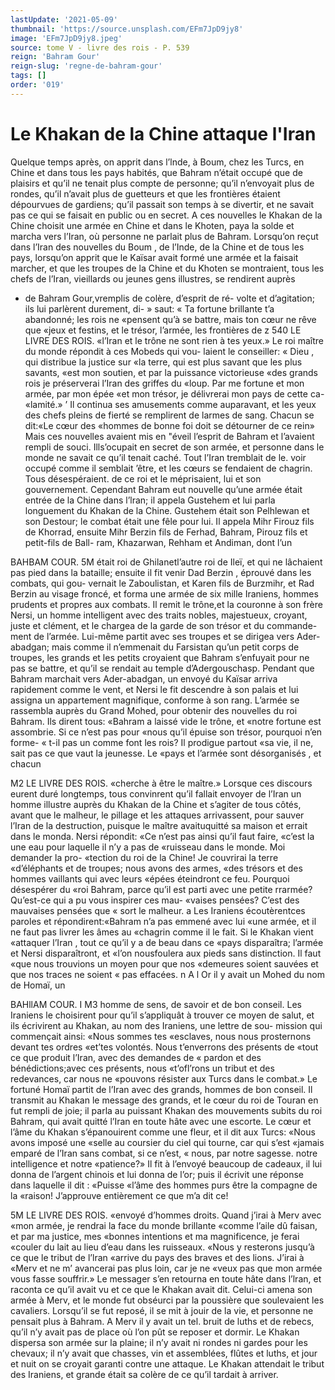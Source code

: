 ```yaml
---
lastUpdate: '2021-05-09'
thumbnail: 'https://source.unsplash.com/EFm7JpD9jy8'
image: 'EFm7JpD9jy8.jpeg'
source: tome V - livre des rois - P. 539
reign: 'Bahram Gour'
reign-slug: 'regne-de-bahram-gour'
tags: []
order: '019'
---
```


# Le Khakan de la Chine attaque l'Iran

Quelque temps après, on apprit dans l’lnde, à
Boum, chez les Turcs, en Chine et dans tous les pays habités, que Bahram n’était occupé que de
plaisirs et qu’il ne tenait plus compte de personne; qu’il n’envoyait plus de rondes, qu’il n’avait plus de
guetteurs et que les frontières étaient dépourvues de gardiens; qu’il passait son temps à se divertir, et ne savait pas ce qui se faisait en public ou en secret. A ces nouvelles le Khakan de la Chine choisit une armée en Chine et dans le Khoten, paya la solde et marcha vers l’Iran, où personne ne parlait plus de Bahram.
Lorsqu’on reçut dans l’Iran des nouvelles du Boum ,
de l’Inde, de la Chine et de tous les pays, lorsqu’on
apprit que le Kaïsar avait formé une armée et la
faisait marcher, et que les troupes de la Chine et du Khoten se montraient, tous les chefs de l’Iran, vieillards ou jeunes gens illustres, se rendirent auprès

- de Bahram Gour,vremplis de colère, d’esprit de ré- volte et d’agitation; ils lui parlèrent durement, di- » saut: « Ta fortune brillante t’a abandonné; les rois ne «pensent qu’à se battre, mais ton cœur ne rêve que «jeux et festins, et le trésor, l’armée, les frontières de
  z
  540 LE LIVRE DES ROIS. «l’Iran et le trône ne sont rien à tes yeux.» Le roi
  maître du monde répondit à ces Mobeds qui vou-
  laient le conseiller: « Dieu , qui distribue la justice sur
  «la terre, qui est plus savant que les plus savants,
  «est mon soutien, et par la puissance victorieuse «des grands rois je préserverai l’Iran des griffes du
  «loup. Par me fortune et mon armée, par mon épée «et mon trésor, je délivrerai mon pays de cette ca-
  «lamité.» ’
  Il continua ses amusements comme auparavant,
  et les yeux des chefs pleins de fierté se remplirent de larmes de sang. Chacun se dit:«Le cœur des «hommes de bonne foi doit se détourner de ce rein»
  Mais ces nouvelles avaient mis en "éveil l’esprit de Bahram et l’avaient rempli de souci. Ills’ocupait en secret de son armée, et personne dans le monde ne savait ce qu’il tenait caché. Tout l’Iran tremblait
  de le. voir occupé comme il semblait ’être, et les cœurs se fendaient de chagrin. Tous désespéraient.
  de ce roi et le méprisaient, lui et son gouvernement.
  Cependant Bahram eut nouvelle qu’une armée
  était entrée de la Chine dans l’lran; il appela Gustehem et lui parla longuement du Khakan de la Chine. Gustehem était son Pelhlewan et son Destour;
  le combat était une fêle pour lui. Il appela Mihr Firouz fils de Khorrad, ensuite Mihr Berzin fils de Ferhad, Bahram, Pirouz fils et petit-fils de Ball- ram, Khazarwan, Rehham et Andiman, dont l’un

BAHBAM COUR. 5M était roi de Ghilanetl’autre roi de Ileï, et qui ne
lâchaient pas pied dans la bataille; ensuite il fit venir Dad Berzin , éprouvé dans les combats, qui gou-
vernait le Zaboulistan, et Karen fils de Burzmihr, et Rad Berzin au visage froncé, et forma une armée
de six mille Iraniens, hommes prudents et propres aux combats. Il remit le trône,et la couronne à son frère Nersi, un homme intelligent avec des traits nobles, majestueux, croyant, juste et clément, et le chargea de la garde de son trésor et du commande- ment de l’armée. Lui-même partit avec ses troupes
et se dirigea vers Ader-abadgan; mais comme il n’emmenait du Farsistan qu’un petit corps de
troupes, les grands et les petits croyaient que Bahram s’enfuyait pour ne pas se battre, et qu’il
se rendait au temple d’Adergouschasp.
Pendant que Bahram marchait vers Ader-abadgan, un envoyé du Kaïsar arriva rapidement comme le vent, et Nersi le fit descendre à son palais et lui assigna un appartement magnifique, conforme à son rang. L’armée se rassembla auprès du Grand Mohed, pour obtenir des nouvelles du roi Bahram. Ils dirent tous: «Bahram a laissé vide le trône, et «notre fortune est assombrie. Si ce n’est pas pour «nous qu’il épuise son trésor, pourquoi n’en forme-
« t-il pas un comme font les rois? Il prodigue partout «sa vie, il ne, sait pas ce que vaut la jeunesse. Le «pays et l’armée sont désorganisés , et chacun

M2 LE LIVRE DES ROIS. «cherche à être le maître.» Lorsque ces discours
eurent duré longtemps, tous convinrent qu’il fallait envoyer de l’Iran un homme illustre auprès du Khakan de la Chine et s’agiter de tous côtés, avant
que le malheur, le pillage et les attaques arrivassent, pour sauver l’Iran de la destruction, puisque le maître avaituquitté sa maison et errait dans le monda. Nersi répondit: «Ce n’est pas ainsi qu’il faut faire,
«c’est la une eau pour laquelle il n’y a pas de «ruisseau dans le monde. Moi demander la pro- «tection du roi de la Chine! Je couvrirai la terre «d’éléphants et de troupes; nous avons des armes,
«des trésors et des hommes vaillants qui avec leurs «épées éteindront ce feu. Pourquoi désespérer du
«roi Bahram, parce qu’il est parti avec une petite rrarmée? Qu’est-ce qui a pu vous inspirer ces mau- «vaises pensées? C’est des mauvaises pensées que
« sort le malheur. a Les Iraniens écoutèrentces paroles
et répondirent:«Bahram n’a pas emmené avec lui
«une armée, et il ne faut pas livrer les âmes au «chagrin comme il le fait. Si le Khakan vient «attaquer l’Iran , tout ce qu’il y a de beau dans ce
«pays disparaîtra; l’armée et Nersi disparaîtront, et
«l’on nousfoulera aux pieds sans distinction. Il faut
«que nous trouvions un moyen pour que nos «demeures soient sauvées et que nos traces ne soient
« pas effacées. n A l
Or il y avait un Mohed du nom de Homaï, un

BAHllAM COUR. I M3 homme de sens, de savoir et de bon conseil. Les
Iraniens le choisirent pour qu’il s’appliquât à
trouver ce moyen de salut, et ils écrivirent au
Khakan, au nom des Iraniens, une lettre de sou-
mission qui commençait ainsi: «Nous sommes tes
«esclaves, nous nous prosternons devant tes ordres
«et’tes volontés. Nous t’enverrons des présents de
«tout ce que produit l’Iran, avec des demandes de
« pardon et des bénédictions;avec ces présents, nous
«t’ofl’rons un tribut et des redevances, car nous ne
«pouvons résister aux Turcs dans le combat.» Le
fortuné Homaï partit de l’Iran avec des grands,
hommes de bon conseil. Il transmit au Khakan le
message des grands, et le cœur du roi de Touran
en fut rempli de joie; il parla au puissant Khakan
des mouvements subits du roi Bahram, qui avait
quitté l’Iran en toute hâte avec une escorte. Le
cœur et l’âme du Khakan s’épanouirent comme une
fleur, et il dit aux Turcs: «Nous avons imposé une
«selle au coursier du ciel qui tourne, car qui s’est
«jamais emparé de l’Iran sans combat, si ce n’est,
« nous, par notre sagesse. notre intelligence et notre «patience?»
Il fit à l’envoyé beaucoup de cadeaux, il lui donna de l’argent chinois et lui donna de l’or; puis il écrivit une réponse dans laquelle il dit : «Puisse «l’âme des hommes purs être la compagne de la «raison! J’approuve entièrement ce que m’a dit ce!

5M LE LIVRE DES ROIS. «envoyé d’hommes droits. Quand j’irai à Merv avec
«mon armée, je rendrai la face du monde brillante «comme l’aile dû faisan, et par ma justice, mes «bonnes intentions et ma magnificence, je ferai «couler du lait au lieu d’eau dans les ruisseaux. «Nous y resterons jusqu’à ce que le tribut de l’lran «arrive du pays des braves et des lions. J’irai à «Merv et ne m’ avancerai pas plus loin, car je ne «veux pas que mon armée vous fasse souffrir.» Le messager s’en retourna en toute hâte dans l’lran, et raconta ce qu’il avait vu et ce que le Khakan avait dit.
Celui-ci amena son armée à Merv, et le monde
fut obséurci par la poussière que soulevaient les cavaliers. Lorsqu’il se fut reposé, il se mit à jouir
de la vie, et personne ne pensait plus à Bahram. A Merv il y avait un tel. bruit de luths et de rebecs, qu’il n’y avait pas de place où l’on pût se reposer et
dormir. Le Khakan dispersa son armée sur la plaine;
il n’y avait ni rondes ni gardes pour les chevaux; il
n’y avait que chasses, vin et assemblées, flûtes et
luths, et jour et nuit on se croyait garanti contre une attaque. Le Khakan attendait le tribut des Iraniens, et grande était sa colère de ce qu’il tardait
à arriver.
